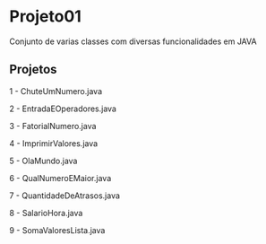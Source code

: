 # Projeto01
 Conjunto de varias classes com diversas funcionalidades em JAVA

## Projetos

1 - ChuteUmNumero.java

2 - EntradaEOperadores.java

3 - FatorialNumero.java

4 - ImprimirValores.java

5 - OlaMundo.java

6 - QualNumeroEMaior.java

7 - QuantidadeDeAtrasos.java

8 - SalarioHora.java

9 - SomaValoresLista.java
